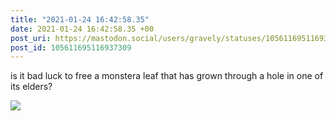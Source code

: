 ```yaml
---
title: "2021-01-24 16:42:58.35"
date: 2021-01-24 16:42:58.35 +00
post_uri: https://mastodon.social/users/gravely/statuses/105611695116937309
post_id: 105611695116937309
---
```

is it bad luck to free a monstera leaf that has grown through a hole in one of its elders?


![](/images/105611695072010588.jpg)

